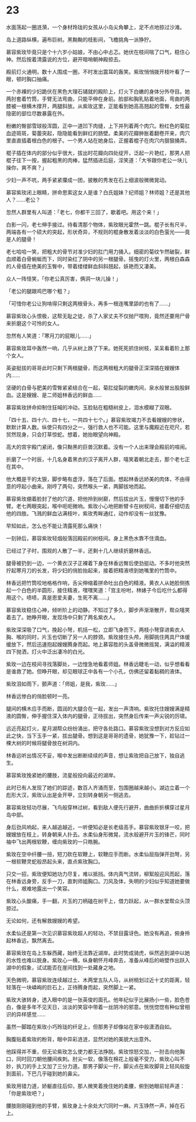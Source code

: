# 23

水面荡起一圈涟漪，一个身材玲珑的女孩从小岛尖角攀上，足不点地掠过沙滩。

岛上道路纵横，遍布巨树。黑黝黝的枝影间，飞檐挑角一派狰狞。

慕容紫玫毕竟只是个十六岁小姑娘，不由心中忐忑。她伏在枝间喘了口气，稳住心神。然后按着清露说的方位，避开暗哨朝神殿掠去。

殿前灯火通明，数十人围成一圈，不时发出震耳的轰笑。紫玫悄悄拨开枝叶看了一眼，顿时胸口抽痛。

一个赤裸的少妇跪伏在黑色大理石铺就的殿阶上，灯火下白嫩的身体分外夺目。她两肘套着竹筒，手臂无法弯曲，只能平伸在身前。脸部和胸乳贴着地面，弯曲的两膝被一根横木撑开，两腿斜放。从紫玫这里，正能看到她高高翘起的雪臀，女性最隐密的部位尽数暴露在外。

粉嫩的臀部雪球般浑圆，正中一道凹下肉缝，上下并列着两个肉穴。粉红色的菊肛血迹斑斑，菊蕾突起，隐隐能看到鲜红的肠壁。柔美的花瓣肿胀着翻卷开来，肉穴里直直插着根白色的根子。一个男人站在她身后，正握着棍子在肉穴内狠狠捅弄。

棍子插在体内的部分似乎很大，拔出时花瓣向四处绽开，泛起一片艳红，那男人把棍子往下一按，握起粗黑的肉棒，猛然插进后庭，淫笑道：「大爷跟你老公一块儿操你，爽不爽？」

少妇一声不吭，两手紧紧攥成一团，披散的秀发在石上细波般微微晃动。

慕容紫玫闭上眼睛，拼命思索这女人是谁？白氏姐妹？纪师姐？林师姐？还是其他人？……老公？

忽然人群里有人叫道：「老七，你都干三回了，歇着吧。用这个来！」

白影一闪，老七伸手接过。待看清那个物体，紫玫眼光霍然一跳。棍子长有尺半，两端各有一个硕大的突起，形状奇异，不规则的棍身散发着淡淡的白色萤光——竟是人的腿骨！

老七哈哈一笑，把粗大的骨节对准少妇的肛门用力捅入。细密的菊纹乍然破裂，鲜血顺着白骨蜿蜒而下，同时染红了阴中的另一根腿骨。摇曳的灯火里，两根白森森的人骨插在绝美的玉臀中，带着缕缕鲜血斜斜翘起，妖艳而又凄美。

众人一阵怪笑，「你老公真厉害，俩洞一块儿操！」

「老公的腿跟鸡巴哪个粗？」

「可惜你老公让狗啃得只剩这两根骨头，再多一根连嘴里舔的也有了……」

慕容紫玫心头恨极，这帮无耻之徒，杀了人家丈夫不仅抛尸喂狗，竟然还要用尸骨来折磨这个可怜的女人。

忽然有人笑道：「寒月刀的屁眼儿……」

慕容紫玫耳中轰然一响，几乎从树上跌了下来。她死死抓住树枝，呆呆看着阶上那个女人。

英姿挺拔的哥哥此时只剩下两根腿骨，而这两根粗大的腿骨正深深插在嫂嫂体内……

坚硬的白骨与肥美的雪臀紧紧结合在一起，菊肛绽裂的嫩肉间，泉水般冒出股股鲜血。这是嫂嫂、是二师姐林香远的鲜血……

慕容紫玫拼命抑制住狂喊的冲动，玉脸贴在粗糙树皮上，泪水模糊了双眼。

「四十五、四十六、四十七，一共四十七个。」慕容紫玫竭力不去看嫂嫂的惨状，默默计算人数。纵使只有四分之一，强行救人也不可能。这里与魔殿近在咫尺，若贸然现身，只会打草惊蛇。想着，她抬眼望向神殿。

高大的宫宇殿门紧闭，像只黝黑的巨兽沉默着。没有一个人出来理会殿前的喧闹。

折磨了一个时辰，十几名身着黑衣的汉子离开人群，嘻笑着朝北走去，那个老七正在其中。

他大概是干的太狠，脚步略有虚浮，落在了后面。想起林香远娇美的肉体，不由得意的哼起小曲来。刚哼了两句，突然喉头一紧，两脚拔地而起。

慕容紫玫绷着脸封了他的穴道，把他拎到树巅，然后拔出片玉，慢慢切下他的手臂。老七两眼突起，喉中呃呃微响。紫玫小心地把断臂卡在树杈间，接着仔细切去他的四肢。飞溅的鲜血沾满枝叶，紫玫秀眸通红，动作却没有一丝犹豫。

早知如此，怎么也不能让清露死那么痛快！

一刻钟后，慕容紫玫轻烟般落回殿前的树枝间。身上黑色水靠不住滴血。

已经过了子时，围观的人散了一半，还剩十几人继续折磨林香远。

腿骨被扔到一边，一个黄衣汉子正裸着下身在林香远臀后使劲挺动。不多时他突然拧起寒月刀的长发，将少妇的俏脸抬起来，接着把精液喷到她嘴里的竹筒中。

林香远把竹筒咬地格格作响，舌尖伸缩着拼命吐出白色的精液。黄衣人从她脸侧拣起一个白色的半圆形，接住精液，嘿嘿笑道：「宫主吩咐，林婊子今后吃什么都得用这个。啧啧，真是恩爱夫妻，生死不离……」

慕容紫玫稳住心神，倾听阶上的动静。不知过了多久，脚步声渐渐散开，帮众嘻笑着去了。她睁开眼，发现场中只剩了两名紫衣人。

紫玫深深吸了口气，挽起小弩，机括一松，立即飞身而下。两枝小弩穿进紫衣人胸、喉的同时，片玉也切断了另一人的脖颈。紫玫接住头颅，用脚挑住两具尸体缓缓放下，然后迅速抱起嫂嫂腾身而起。地上慕容胜的头盖骨微微摇晃，满溢的精液四下抛洒，灯火中泛出凄冷的白光。

紫玫一边在枝间寻找落脚处，一边惶急地看着师姐。林香远睫毛一动，似乎想看看是谁救了她。但睁开眼，却见眼球正中各有一个小孔，仿佛还留着黏稠的液体。

紫玫泪如雨下，颤声道：「师姐，是我，紫玫……」

林香远惨白的俏脸顿时一亮。

腿间的横木应手而断，圆润的大腿合在一起，发出一声清响。紫玫托住嫂嫂满是精液的圆臀，伸手握住深入体内的腿骨，正待拔出，突然身后传来一声尖锐的厉啸。

远近亮起灯火，星月湖帮众纷纷涌出，把守各处路口。慕容紫玫没想到对方反应如此之快，当下玉手一紧，拔出腿骨。想到这是哥哥的遗骨，她犹豫一下，趁钻过一棵大树的时候将腿骨放在树洞内。

林香远听出情况不妥，喉中发出断断续续的声音，想让紫玫把自己放下，独自逃生。

慕容紫玫挽紧她的腰肢，流星般投向最近的湖岸。

此时已有人发现了她们的踪迹，数百人齐涌而至，包围圈越来越小。湖边立着一个彪形大汉，紫玫认出是金开甲，立刻转身朝另一侧逃去。

慕容紫玫轻功尽展，飞鸟般穿林过树，看到敌人便先行避开，曲曲折折横穿过星月岛中部。

身后劲风响起，来人越追越近，一听便知必是长老级高手。慕容紫玫银牙一咬，把嫂嫂放在枝上，转身朝来人扑去。水柔仙身形微晃，流水般避开片玉的锋芒，同时袖中飞出两根软鞭，缠向紫玫的一只皓腕。

紫玫在空中纤腰一扭，短刀砍在软鞭上，软鞭应手而断。水柔仙屈指弹开劲弩，另一根软鞭灵蛇般昂起头来，直点紫玫胸口。

只交一招，紫玫便知她功力尽复，难以抵挡。体内真气流转，柳絮般迎风而起，落在林香远身旁，反手一刀，直刺师姐胸口。刀风及体，失明的少妇似乎知道她要做什么，艰难地露出一个笑容。

紫玫心头酸痛，手一翻，片玉的刀柄磕在树干上，借力跃起，从一群水堂帮众头顶掠过。

无论如何，还有解救嫂嫂的希望。

水柔仙还是第一次见识慕容紫玫超人的轻功，不禁目露讶色。她没有再追，俯身拎起林香远，飘然离去。

慕容紫玫在岛上东躲西藏，始终无法靠近湖岸。此时势成骑虎，纵然逃到湖中以她的水性也难以脱身。紫玫心一横，纵身朝怀月峰奔去，准备从峰后的峭壁作出跃入湖中的假象，试试能否在崖间找到一处藏身之地。

天色微明，慕容紫玫连续越过土、木两堂五队人马，从树梢划过近十丈的距离，轻轻落在一块嶙峋的巨石上，正待腾身而起，突然脚上一紧。

紫玫大骇转身，透入眼中的是一张英俊的面孔。他年纪似乎比展扬小一些，脸色苍白，像是多年不见天日，淡淡的笑容中带着一丝阴冷的邪意。恍恍惚惚有种似曾相识的异样感觉……

虽然一脚踏在紫玫小巧玲珑的纤足上，但那男子却像站在家中般潇洒自如。

胸腹贴着紫玫的粉背，眼中异彩涟涟，显然对她的美貌大出意外。

他踩得并不重，但无论紫玫怎么使力都无法挣脱。紫玫惊怒交加，一肘击向他胸口，同时回刀朝他腰间疾刺。肘尖一软，像落在棉花上般毫不受力，紫玫心叫不妙，执刀的手上又加了三分力道。那男子脚尖一拧，脚尖点在紫玫脚背上轻风般旋到面前，下巴几乎碰到她的鼻尖。

紫玫用错力道，娇躯直往后仰，那人微笑着挽住她的柔腰，俯到她眼前轻声道：「你是紫玫吧？」

腰肢刚刚碰到他的手臂，紫玫身上十余处大穴同时一麻。片玉铮然一声，掉在石上。

